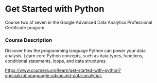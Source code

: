 # Get Started with Python

Course two of seven in the Google Advanced Data Analytics Professional Certificate program.

### Course Description

Discover how the programming language Python can power your data analysis. Learn core Python concepts, such as data types, functions, conditional statements, loops, and data structures.

https://www.coursera.org/learn/get-started-with-python?specialization=google-advanced-data-analytics
